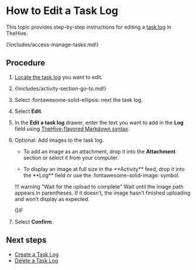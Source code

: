 # How to Edit a Task Log

This topic provides step-by-step instructions for editing a [task log](about-task-logs.md) in TheHive.

{!includes/access-manage-tasks.md!}

<h2>Procedure</h2>

1. [Locate the task log](../tasks/search-for-tasks/find-a-task-log.md) you want to edit.

2. {!includes/activity-section-go-to.md!}

3. Select :fontawesome-solid-ellipsis: next the task log.

4. Select **Edit**.

5. In the **Edit a task log** drawer, enter the text you want to add in the **Log** field using [TheHive-flavored Markdown syntax](../../thehive-flavored-markdown.md).

6. Optional: Add images to the task log.

    * To add an image as an attachment, drop it into the **Attachment** section or select it from your computer.

    * <!-- md:version 5.5 --> To display an image at full size in the **Activity** feed, drop it into the **Log** field or use the :fontawesome-solid-image: symbol.

    !!! warning "Wait for the upload to complete"
        Wait until the image path appears in parentheses. If it doesn’t, the image hasn’t finished uploading and won’t display as expected.

      GIF

7. Select **Confirm**.

<h2>Next steps</h2>

* [Create a Task Log](create-a-task-log.md)
* [Delete a Task Log](delete-a-task-log.md)

